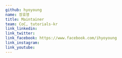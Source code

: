 ```yaml
---
github: hyoyoung
name: 장효영
title: Maintainer
team: CoC, tutorials-kr
link_linkedin:
link_twitter:
link_facebook: https://www.facebook.com/ihyoyoung
link_instagram:
link_youtube:
---
```

